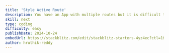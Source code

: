 ```yaml
---
title: 'Style Active Route'
description: You have an App with multiple routes but it is difficult to identify which route is currently active. How can you style the active route?
skill: next
type: coding
difficulty: easy
publishDate: 2024-10-24
embedUrl: https://stackblitz.com/edit/stackblitz-starters-4yz4ec?ctl=1&embed=1&file=app%2F_components%2Fnav-link.jsx&theme=dark
author: hruthik-reddy
---
```

